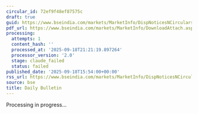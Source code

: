 ```yaml
---
circular_id: 72ef9f48ef87575c
draft: true
guid: https://www.bseindia.com/markets/MarketInfo/DispNoticesNCirculars.aspx?Noticeid={E601DCA8-C014-4EFA-B65E-A1A9141F262E}&noticeno=20250918-62&dt=09/18/2025&icount=62&totcount=63&flag=0
pdf_url: https://www.bseindia.com/markets/MarketInfo/DownloadAttach.aspx?id=20250918-62&attachedId=74792ad6-152e-49f2-99fb-f46580502971
processing:
  attempts: 1
  content_hash: ''
  processed_at: '2025-09-18T21:21:19.897264'
  processor_version: '2.0'
  stage: claude_failed
  status: failed
published_date: '2025-09-18T15:54:00+00:00'
rss_url: https://www.bseindia.com/markets/MarketInfo/DispNoticesNCirculars.aspx?Noticeid={E601DCA8-C014-4EFA-B65E-A1A9141F262E}&noticeno=20250918-62&dt=09/18/2025&icount=62&totcount=63&flag=0
source: bse
title: Daily Bulletin
---
```


Processing in progress...